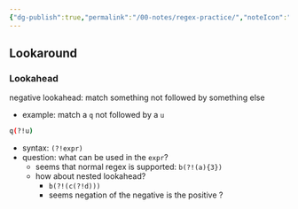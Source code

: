 ```yaml
---
{"dg-publish":true,"permalink":"/00-notes/regex-practice/","noteIcon":"","created":"2024-01-27T08:01:02.690+01:00","updated":"2024-01-27T08:01:11.850+01:00"}
---
```


## Lookaround
[reference]: https://www.regular-expressions.info/lookaround.html

### Lookahead
negative lookahead: match something not followed by something else

- example: match a `q` not followed by a `u`
```bash
q(?!u)
```
- syntax: `(?!expr)`
- question: what can be used in the `expr`?
  - seems that normal regex is supported: `b(?!(a){3})`
  - how about nested lookahead?
    - `b(?!(c(?!d)))`
    - seems negation of the negative is the positive ?
